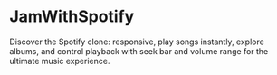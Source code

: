 # JamWithSpotify
Discover the Spotify clone: responsive, play songs instantly, explore albums, and control playback with seek bar and volume range for the ultimate music experience.
